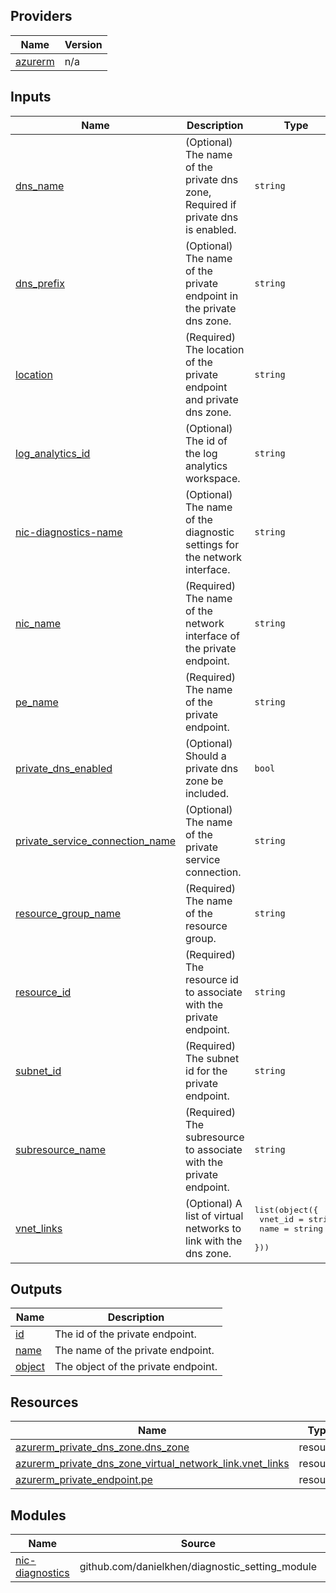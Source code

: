 <!-- BEGIN_TF_DOCS -->

## Providers

| Name | Version |
|------|---------|
| <a name="provider_azurerm"></a> [azurerm](#provider\_azurerm) | n/a |

## Inputs

| Name | Description | Type | Default | Required |
|------|-------------|------|---------|:--------:|
| <a name="input_dns_name"></a> [dns\_name](#input\_dns\_name) | (Optional) The name of the private dns zone, Required if private dns is enabled. | `string` | `null` | no |
| <a name="input_dns_prefix"></a> [dns\_prefix](#input\_dns\_prefix) | (Optional) The name of the private endpoint in the private dns zone. | `string` | `"pe"` | no |
| <a name="input_location"></a> [location](#input\_location) | (Required) The location of the private endpoint and private dns zone. | `string` | n/a | yes |
| <a name="input_log_analytics_id"></a> [log\_analytics\_id](#input\_log\_analytics\_id) | (Optional) The id of the log analytics workspace. | `string` | `null` | no |
| <a name="input_nic-diagnostics-name"></a> [nic-diagnostics-name](#input\_nic-diagnostics-name) | (Optional) The name of the diagnostic settings for the network interface. | `string` | `"pe-nic-diagnostics"` | no |
| <a name="input_nic_name"></a> [nic\_name](#input\_nic\_name) | (Required) The name of the network interface of the private endpoint. | `string` | n/a | yes |
| <a name="input_pe_name"></a> [pe\_name](#input\_pe\_name) | (Required) The name of the private endpoint. | `string` | n/a | yes |
| <a name="input_private_dns_enabled"></a> [private\_dns\_enabled](#input\_private\_dns\_enabled) | (Optional) Should a private dns zone be included. | `bool` | `false` | no |
| <a name="input_private_service_connection_name"></a> [private\_service\_connection\_name](#input\_private\_service\_connection\_name) | (Optional) The name of the private service connection. | `string` | `"private-connection"` | no |
| <a name="input_resource_group_name"></a> [resource\_group\_name](#input\_resource\_group\_name) | (Required) The name of the resource group. | `string` | n/a | yes |
| <a name="input_resource_id"></a> [resource\_id](#input\_resource\_id) | (Required) The resource id to associate with the private endpoint. | `string` | n/a | yes |
| <a name="input_subnet_id"></a> [subnet\_id](#input\_subnet\_id) | (Required) The subnet id for the private endpoint. | `string` | n/a | yes |
| <a name="input_subresource_name"></a> [subresource\_name](#input\_subresource\_name) | (Required) The subresource to associate with the private endpoint. | `string` | n/a | yes |
| <a name="input_vnet_links"></a> [vnet\_links](#input\_vnet\_links) | (Optional) A list of virtual networks to link with the dns zone. | <pre>list(object({<br>    vnet_id = string<br>    name    = string<br>  }))</pre> | `[]` | no |

## Outputs

| Name | Description |
|------|-------------|
| <a name="output_id"></a> [id](#output\_id) | The id of the private endpoint. |
| <a name="output_name"></a> [name](#output\_name) | The name of the private endpoint. |
| <a name="output_object"></a> [object](#output\_object) | The object of the private endpoint. |

## Resources

| Name | Type |
|------|------|
| [azurerm_private_dns_zone.dns_zone](https://registry.terraform.io/providers/hashicorp/azurerm/latest/docs/resources/private_dns_zone) | resource |
| [azurerm_private_dns_zone_virtual_network_link.vnet_links](https://registry.terraform.io/providers/hashicorp/azurerm/latest/docs/resources/private_dns_zone_virtual_network_link) | resource |
| [azurerm_private_endpoint.pe](https://registry.terraform.io/providers/hashicorp/azurerm/latest/docs/resources/private_endpoint) | resource |

## Modules

| Name | Source | Version |
|------|--------|---------|
| <a name="module_nic-diagnostics"></a> [nic-diagnostics](#module\_nic-diagnostics) | github.com/danielkhen/diagnostic_setting_module | n/a |
<!-- END_TF_DOCS -->